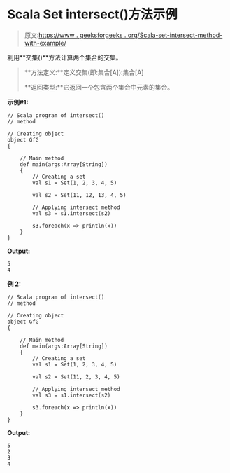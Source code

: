# Scala Set intersect()方法示例

> 原文:[https://www . geeksforgeeks . org/Scala-set-intersect-method-with-example/](https://www.geeksforgeeks.org/scala-set-intersect-method-with-example/)

利用**交集()**方法计算两个集合的交集。

> **方法定义:**定义交集(即:集合[A]):集合[A]
> 
> **返回类型:**它返回一个包含两个集合中元素的集合。

**示例#1:**

```
// Scala program of intersect() 
// method 

// Creating object 
object GfG 
{ 

    // Main method 
    def main(args:Array[String]) 
    { 
        // Creating a set 
        val s1 = Set(1, 2, 3, 4, 5) 

        val s2 = Set(11, 12, 13, 4, 5) 

        // Applying intersect method 
        val s3 = s1.intersect(s2) 

        s3.foreach(x => println(x))
    } 
} 
```

**Output:**

```
5
4

```

**例 2:**

```
// Scala program of intersect() 
// method 

// Creating object 
object GfG 
{ 

    // Main method 
    def main(args:Array[String]) 
    { 
        // Creating a set 
        val s1 = Set(1, 2, 3, 4, 5) 

        val s2 = Set(11, 2, 3, 4, 5) 

        // Applying intersect method 
        val s3 = s1.intersect(s2) 

        s3.foreach(x => println(x))
    } 
} 
```

**Output:**

```
5
2
3
4

```